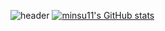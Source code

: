 ![header](https://capsule-render.vercel.app/api?type=rounded&color=timeGradient&text=Park%20Min%20Su%20GitHub%20👋&animation=twinkling&fontSize=40&fontAlignY=50&fontAlign=50&height=180)
[![minsu11's GitHub stats](https://github-readme-stats.vercel.app/api?username=ms&include_all_commits=true&show_icons=true&theme=cobalt)](https://github.com/minsu11/minsu11)